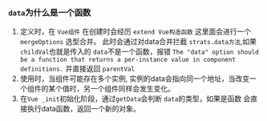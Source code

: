 ### `data`为什么是一个函数
1.  定义时，在 `Vue组件` 在创建时会经历 `extend Vue构造函数` 这里面会进行一个 `mergeOptions` 选型合并。 此时会通过对data合并拦截 `strats.data方法`,如果 `childVal`也就是传入的 `data`不是一个函数，报错 `The "data" option should be a function that returns a per-instance value in component definitions.` 并直接返回 `parentVal`
2.  使用时，当组件可能存在多个实例, 实例的data会指向同一个地址，当改变一个组件的某个值时，另一个组件同样会发生变化。
3.  在`Vue _init`初始化阶段，通过`getData`会判断 `data`的类型，如果是函数 会直接执行data函数，返回一个新的对象。